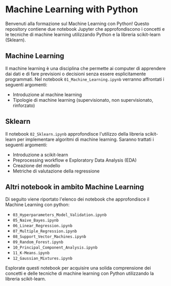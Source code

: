 # Machine Learning with Python

Benvenuti alla formazione sul Machine Learning con Python! Questo repository contiene due notebook Jupyter che approfondiscono i concetti e le tecniche di machine learning utilizzando Python e la libreria scikit-learn (Sklearn).

## Machine Learning

Il machine learning è una disciplina che permette ai computer di apprendere dai dati e di fare previsioni o decisioni senza essere esplicitamente programmati. Nel notebook `01_Machine_Learning.ipynb` verranno affrontati i seguenti argomenti:

- Introduzione al machine learning
- Tipologie di machine learning (supervisionato, non supervisionato, rinforzato)

## Sklearn

Il notebook `02_Sklearn.ipynb` approfondisce l'utilizzo della libreria scikit-learn per implementare algoritmi di machine learning. Saranno trattati i seguenti argomenti:

- Introduzione a scikit-learn
- Preprocessing workflow e Exploratory Data Analysis (EDA)
- Creazione del modello
- Metriche di valutazione della regressione

## Altri notebook in ambito Machine Learning
Di seguito viene riportato l'elenco dei notebook che approfondisce il Machine Learning con python:
- `03_Hyperparameters_Model_Validation.ipynb`
- `05_Naive_Bayes.ipynb`
- `06_Linear_Regression.ipynb`
- `07_Multiple_Regression.ipynb`
- `08_Support_Vector_Machines.ipynb`
- `09_Random_Forest.ipynb`
- `10_Principal_Component_Analysis.ipynb`
- `11_K-Means.ipynb`
- `12_Gaussian_Mixtures.ipynb`

Esplorate questi notebook per acquisire una solida comprensione dei concetti e delle tecniche di machine learning con Python utilizzando la libreria scikit-learn.
